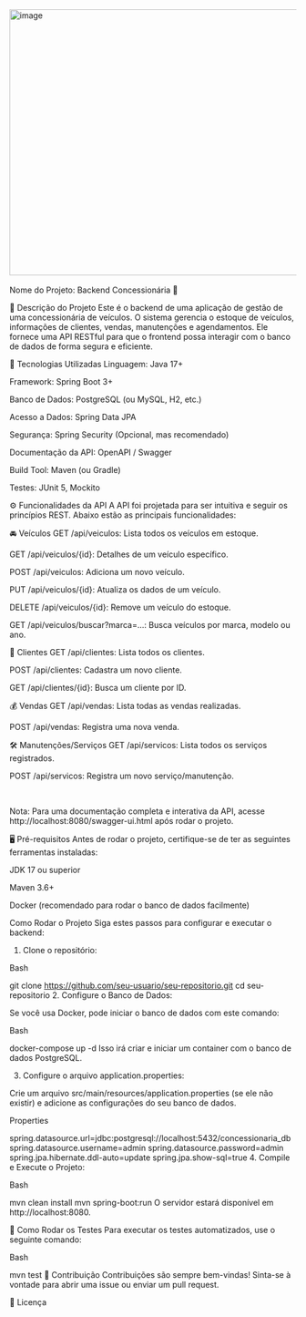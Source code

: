 <img width="700" height="467" alt="image" src="https://github.com/user-attachments/assets/ccffe233-ba2f-40b5-a81a-27a17d9ec0fc" />
<br></br>
Nome do Projeto: Backend Concessionária 🚗


📝 Descrição do Projeto
Este é o backend de uma aplicação de gestão de uma concessionária de veículos. O sistema gerencia o estoque de veículos, informações de clientes, vendas, manutenções e agendamentos. Ele fornece uma API RESTful para que o frontend possa interagir com o banco de dados de forma segura e eficiente.

🚀 Tecnologias Utilizadas
Linguagem: Java 17+

Framework: Spring Boot 3+

Banco de Dados: PostgreSQL (ou MySQL, H2, etc.)

Acesso a Dados: Spring Data JPA

Segurança: Spring Security (Opcional, mas recomendado)

Documentação da API: OpenAPI / Swagger

Build Tool: Maven (ou Gradle)

Testes: JUnit 5, Mockito

⚙️ Funcionalidades da API
A API foi projetada para ser intuitiva e seguir os princípios REST. Abaixo estão as principais funcionalidades:

🚘 Veículos
GET /api/veiculos: Lista todos os veículos em estoque.

GET /api/veiculos/{id}: Detalhes de um veículo específico.

POST /api/veiculos: Adiciona um novo veículo.

PUT /api/veiculos/{id}: Atualiza os dados de um veículo.

DELETE /api/veiculos/{id}: Remove um veículo do estoque.

GET /api/veiculos/buscar?marca=...: Busca veículos por marca, modelo ou ano.

👤 Clientes
GET /api/clientes: Lista todos os clientes.

POST /api/clientes: Cadastra um novo cliente.

GET /api/clientes/{id}: Busca um cliente por ID.

💰 Vendas
GET /api/vendas: Lista todas as vendas realizadas.

POST /api/vendas: Registra uma nova venda.

🛠️ Manutenções/Serviços
GET /api/servicos: Lista todos os serviços registrados.

POST /api/servicos: Registra um novo serviço/manutenção.

<br>

Nota: Para uma documentação completa e interativa da API, acesse http://localhost:8080/swagger-ui.html após rodar o projeto.

🖥️ Pré-requisitos
Antes de rodar o projeto, certifique-se de ter as seguintes ferramentas instaladas:

JDK 17 ou superior

Maven 3.6+

Docker (recomendado para rodar o banco de dados facilmente)


 Como Rodar o Projeto
Siga estes passos para configurar e executar o backend:

1. Clone o repositório:

Bash

git clone https://github.com/seu-usuario/seu-repositorio.git
cd seu-repositorio
2. Configure o Banco de Dados:

Se você usa Docker, pode iniciar o banco de dados com este comando:

Bash

docker-compose up -d
Isso irá criar e iniciar um container com o banco de dados PostgreSQL.

3. Configure o arquivo application.properties:

Crie um arquivo src/main/resources/application.properties (se ele não existir) e adicione as configurações do seu banco de dados.

Properties

spring.datasource.url=jdbc:postgresql://localhost:5432/concessionaria_db
spring.datasource.username=admin
spring.datasource.password=admin
spring.jpa.hibernate.ddl-auto=update
spring.jpa.show-sql=true
4. Compile e Execute o Projeto:

Bash

mvn clean install
mvn spring-boot:run
O servidor estará disponível em http://localhost:8080.

🧪 Como Rodar os Testes
Para executar os testes automatizados, use o seguinte comando:

Bash

mvn test
🤝 Contribuição
Contribuições são sempre bem-vindas! Sinta-se à vontade para abrir uma issue ou enviar um pull request.

📄 Licença
